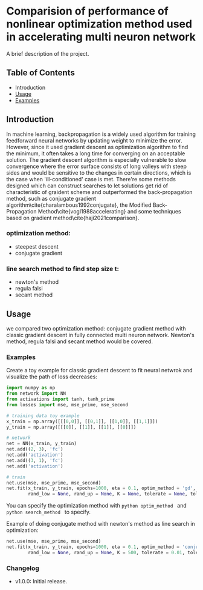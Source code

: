 # Comparision of performance of nonlinear optimization method used in accelerating multi neuron network

A brief description of the project.

## Table of Contents

- Introduction
- [Usage](#usage)
- [Examples](#examples)

## Introduction
In machine learning, backpropagation is a widely used algorithm for training feedforward neural networks by updating weight to minimize the error. However, since it used gradient descent as optimization algorithm 
to find the minimum, it often takes a long time for converging on an acceptable solution. The gradient descent algorithm is especially vulnerable to slow convergence where the error surface consists
of long valleys with steep sides and would be sensitive to the changes in certain directions, which is the case when 'ill-conditioned' case is met.
 There're some methods designed which can construct searches to let solutions get rid of characteristic of graident scheme and outperformed the back-propagation method, such as conjugate gradient algorithm\cite{charalambous1992conjugate}, the Modified Back-Propagation Method\cite{vogl1988accelerating} and some techniques based on gradient method\cite{haji2021comparison}.

### optimization method:
- steepest descent
- conjugate gradient
### line search method to find step size t:
- newton's method
- regula falsi
- secant method

## Usage
we compared two optimization method: conjugate gradient method with classic gradient descent in fully connected multi neuron network. Newton's method, regula falsi and secant method would be covered. 

### Examples

Create a toy example for classic gradient descent to fit neural netwrok and visualize the path of loss decreases:

```python
import numpy as np
from network import NN
from activations import tanh, tanh_prime
from losses import mse, mse_prime, mse_second

# training data toy example
x_train = np.array([[[0,0]], [[0,1]], [[1,0]], [[1,1]]])
y_train = np.array([[[0]], [[1]], [[1]], [[0]]])

# network
net = NN(x_train, y_train)
net.add((2, 3), 'fc')
net.add('activation')
net.add((3, 1), 'fc')
net.add('activation')

# train
net.use(mse, mse_prime, mse_second)
net.fit(x_train, y_train, epochs=1000, eta = 0.1, optim_method = 'gd', search_method = None, temp = None, linesearch = None, \
        rand_low = None, rand_up = None, K = None, tolerate = None, tolerate_g = None, tolerate_distance = None, cg_formula = None)
```
        
You can specify the optimization method with ```python optim_method ``` and ```python search_method ``` to specify.

Example of doing conjugate method with newton's method as line search in optimization:

```python
net.use(mse, mse_prime, mse_second)
net.fit(x_train, y_train, epochs=1000, eta = 0.1, optim_method = 'conjugate', search_method = 'newton', temp = None, linesearch = None, \
        rand_low = None, rand_up = None, K = 500, tolerate = 0.01, tolerate_g = 0.01, tolerate_distance = 0.01, cg_formula = 'Polak')
```

### Changelog

- v1.0.0: Initial release.

